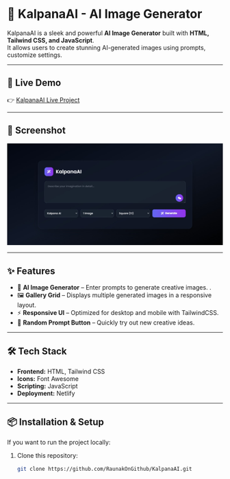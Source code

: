 
# 🌌 KalpanaAI - AI Image Generator

KalpanaAI is a sleek and powerful **AI Image Generator** built with **HTML, Tailwind CSS, and JavaScript**.  
It allows users to create stunning AI-generated images using prompts, customize settings.  

---

## 🚀 Live Demo
👉 [KalpanaAI Live Project](https://kalpana-ai.netlify.app/)

---

## 📸 Screenshot
![KalpanaAI Screenshot](https://github.com/RaunakOnGithub/KalpanaAI/blob/main/KalpanaAI.jpeg)

---

## ✨ Features
- 🎨 **AI Image Generator** – Enter prompts to generate creative images.  .  
- 🖼️ **Gallery Grid** – Displays multiple generated images in a responsive layout.  
- ⚡ **Responsive UI** – Optimized for desktop and mobile with TailwindCSS.  
- 🎲 **Random Prompt Button** – Quickly try out new creative ideas.  

---

## 🛠️ Tech Stack
- **Frontend:** HTML, Tailwind CSS  
- **Icons:** Font Awesome  
- **Scripting:** JavaScript  
- **Deployment:** Netlify 

---

## 📦 Installation & Setup
If you want to run the project locally:

1. Clone this repository:
   ```bash
   git clone https://github.com/RaunakOnGithub/KalpanaAI.git
